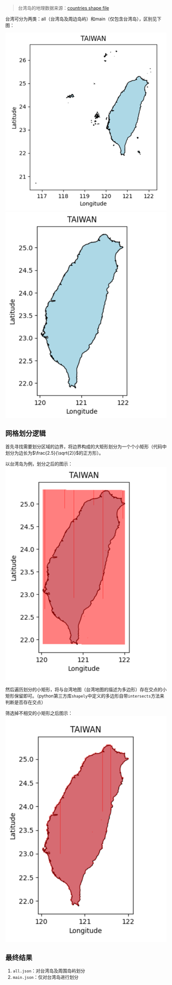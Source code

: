 > 台湾岛的地理数据来源：[countries shape file](https://international.ipums.org/international/resources/gis/IPUMSI_world_release2020.zip)

台湾可分为两类：all（台湾岛及周边岛屿）和main（仅包含台湾岛），区别见下图：

![image.png](https://raw.githubusercontent.com/yzh-2002/img-hosting/main/notes/202409062135490.png)
![image.png](https://raw.githubusercontent.com/yzh-2002/img-hosting/main/notes/202409062136851.png)
## 网格划分逻辑

首先寻找需要划分区域的边界，将边界构成的大矩形划分为一个个小矩形（代码中划分为边长为$\frac{2.5}{\sqrt{2}}$的正方形）。

以台湾岛为例，划分之后的图示：
![image.png](https://raw.githubusercontent.com/yzh-2002/img-hosting/main/notes/202409062141308.png)


然后遍历划分的小矩形，将与台湾地图（台湾地图的描述为多边形）存在交点的小矩形保留即可。（python第三方库`shapely`中定义的多边形自带`intersects`方法来判断是否存在交点）

筛选掉不相交的小矩形之后图示：
![image.png](https://raw.githubusercontent.com/yzh-2002/img-hosting/main/notes/202409062142353.png)
## 最终结果


1. `all.json`：对台湾岛及周围岛屿划分
2. `main.json`：仅对台湾岛进行划分


